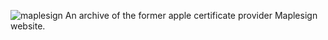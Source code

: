 ![maplesign](https://github.com/user-attachments/assets/c50a2d85-9608-453b-94ef-9836b2d63f84)
An archive of the former apple certificate provider Maplesign website.
